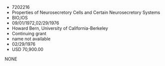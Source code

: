 * 7202216
* Properties of Neurosecretory Cells and Certain               Neurosecretory Systems
* BIO,IOS
* 09/01/1972,02/29/1976
* Howard Bern, University of California-Berkeley
* Continuing grant
*   name not available
* 02/29/1976
* USD 70,900.00

NONE